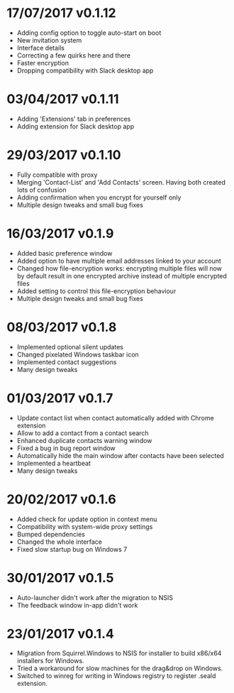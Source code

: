 # 17/07/2017 v0.1.12
* Adding config option to toggle auto-start on boot
* New invitation system
* Interface details
* Correcting a few quirks here and there
* Faster encryption
* Dropping compatibility with Slack desktop app

# 03/04/2017 v0.1.11
* Adding 'Extensions' tab in preferences
* Adding extension for Slack desktop app

# 29/03/2017 v0.1.10
* Fully compatible with proxy
* Merging 'Contact-List' and 'Add Contacts' screen. Having both created lots of confusion
* Adding confirmation when you encrypt for yourself only
* Multiple design tweaks and small bug fixes

# 16/03/2017 v0.1.9
* Added basic preference window
* Added option to have multiple email addresses linked to your account
* Changed how file-encryption works: encrypting multiple files will now by default result in one encrypted archive instead of multiple encrypted files
* Added setting to control this file-encryption behaviour
* Multiple design tweaks and small bug fixes

# 08/03/2017 v0.1.8
* Implemented optional silent updates
* Changed pixelated Windows taskbar icon
* Implemented contact suggestions
* Many design tweaks

# 01/03/2017 v0.1.7
* Update contact list when contact automatically added with Chrome extension
* Allow to add a contact from a contact search
* Enhanced duplicate contacts warning window
* Fixed a bug in bug report window
* Automatically hide the main window after contacts have been selected
* Implemented a heartbeat
* Many design tweaks

# 20/02/2017 v0.1.6
* Added check for update option in context menu
* Compatibility with system-wide proxy settings
* Bumped dependencies
* Changed the whole interface
* Fixed slow startup bug on Windows 7

# 30/01/2017 v0.1.5

* Auto-launcher didn't work after the migration to NSIS
* The feedback window in-app didn't work

# 23/01/2017 v0.1.4

* Migration from Squirrel.Windows to NSIS for installer to build x86/x64 installers for Windows.
* Tried a workaround for slow machines for the drag&drop on Windows.
* Switched to winreg for writing in Windows registry to register .seald extension.

